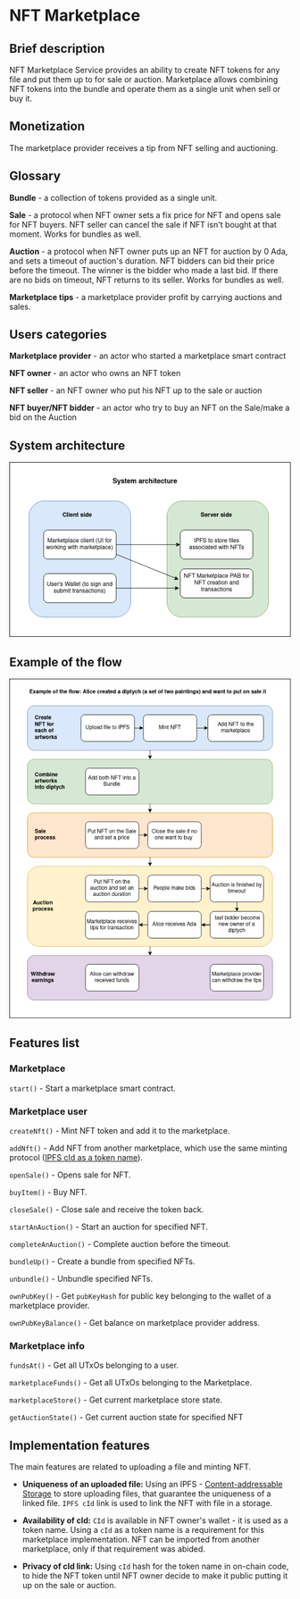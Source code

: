 # NFT Marketplace

## Brief description

NFT Marketplace Service provides an ability to create NFT tokens for any file and put them up to for sale or auction. Marketplace allows combining NFT tokens into the bundle and operate them as a single unit when sell or buy it.

## Monetization

The marketplace provider receives a tip from NFT selling and auctioning.

## Glossary

**Bundle** - a collection of tokens provided as a single unit.

**Sale** - a protocol when NFT owner sets a fix price for NFT and opens sale for NFT buyers. NFT seller can cancel the sale if NFT isn't bought at that moment. Works for bundles as well.

**Auction** - a protocol when NFT owner puts up an NFT for auction by 0 Ada, and sets a timeout of auction's duration. NFT bidders can bid their price before the timeout. The winner is the bidder who made a last bid. If there are no bids on timeout, NFT returns to its seller. Works for bundles as well.

**Marketplace tips** - a marketplace provider profit by carrying auctions and sales.

## Users categories

**Marketplace provider** - an actor who started a marketplace smart contract

**NFT owner** - an actor who owns an NFT token

**NFT seller** - an NFT owner who put his NFT up to the sale or auction

**NFT buyer/NFT bidder** - an actor who try to buy an NFT on the Sale/make a bid on the Auction

## System architecture

![alt tag](readme-src/NFTMarketplaceArchitecture.png)

## Example of the flow

![alt tag](readme-src/NFTMarketplaceFlow.png)

## Features list

### Marketplace

`start()` - Start a marketplace smart contract.

### Marketplace user

`createNft()` - Mint NFT token and add it to the marketplace.

`addNft()` - Add NFT from another marketplace, which use the same minting protocol ([IPFS cId as a token name](#implementation-features)).

`openSale()` - Opens sale for NFT.

`buyItem()` - Buy NFT.

`closeSale()` - Close sale and receive the token back.

`startAnAuction()` - Start an auction for specified NFT.

`completeAnAuction()` - Complete auction before the timeout.

`bundleUp()` - Create a bundle from specified NFTs.

`unbundle()` - Unbundle specified NFTs.

`ownPubKey()` - Get `pubKeyHash` for public key belonging to the wallet of a marketplace provider.

`ownPubKeyBalance()` - Get balance on marketplace provider address.

### Marketplace info

`fundsAt()` - Get all UTxOs belonging to a user.

`marketplaceFunds()` - Get all UTxOs belonging to the Marketplace.

`marketplaceStore()` - Get current marketplace store state.

`getAuctionState()` - Get current auction state for specified NFT

## Implementation features

The main features are related to uploading a file and minting NFT. 

- **Uniqueness of an uploaded file:** Using an IPFS - [Content-addressable Storage](https://en.wikipedia.org/wiki/Content-addressable_storage) to store uploading files, that guarantee the uniqueness of a linked file. `IPFS cId` link is used to link the NFT with file in a storage.

- **Availability of cId:** `CId` is available in NFT owner's wallet - it is used as a token name. Using a `cId` as a token name is a requirement for this marketplace implementation. NFT can be imported from another marketplace, only if that requirement was abided.

- **Privacy of cId link:** Using `cId` hash for the token name in on-chain code, to hide the NFT token until NFT owner decide to make it public putting it up on the sale or auction.
